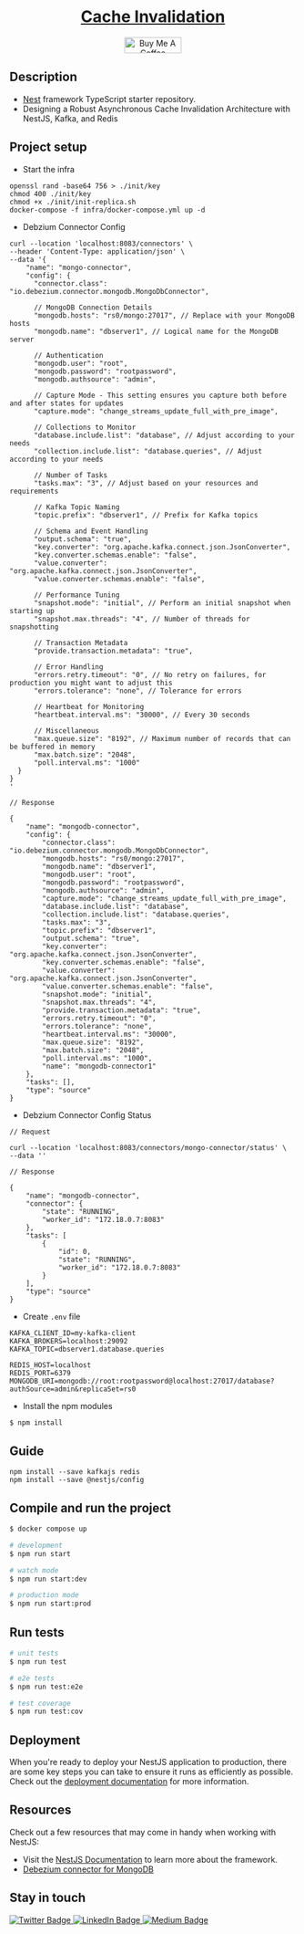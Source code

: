 <h1 align="center"><a href="https://blog.santoshshinde.com/skeleton-for-node-js-apps-written-in-typescript-444fa1695b30" target=”_blank”>Cache Invalidation</a></h1>
<p align="center">
  <a href="https://www.buymeacoffee.com/santoshshin" target="_blank">
    <img src="https://cdn.buymeacoffee.com/buttons/default-black.png" alt="Buy Me A Coffee" height="28" width="100">
    </a>
</p>

## Description

- [Nest](https://github.com/nestjs/nest) framework TypeScript starter repository.
- Designing a Robust Asynchronous Cache Invalidation Architecture with NestJS, Kafka, and Redis

## Project setup

- Start the infra

```
openssl rand -base64 756 > ./init/key
chmod 400 ./init/key
chmod +x ./init/init-replica.sh
docker-compose -f infra/docker-compose.yml up -d
```

- Debzium Connector Config

```
curl --location 'localhost:8083/connectors' \
--header 'Content-Type: application/json' \
--data '{
    "name": "mongo-connector",
    "config": {
      "connector.class": "io.debezium.connector.mongodb.MongoDbConnector",
      
      // MongoDB Connection Details
      "mongodb.hosts": "rs0/mongo:27017", // Replace with your MongoDB hosts
      "mongodb.name": "dbserver1", // Logical name for the MongoDB server
      
      // Authentication
      "mongodb.user": "root",
      "mongodb.password": "rootpassword",
      "mongodb.authsource": "admin",
      
      // Capture Mode - This setting ensures you capture both before and after states for updates
      "capture.mode": "change_streams_update_full_with_pre_image",
      
      // Collections to Monitor
      "database.include.list": "database", // Adjust according to your needs
      "collection.include.list": "database.queries", // Adjust according to your needs
      
      // Number of Tasks
      "tasks.max": "3", // Adjust based on your resources and requirements
      
      // Kafka Topic Naming
      "topic.prefix": "dbserver1", // Prefix for Kafka topics
      
      // Schema and Event Handling
      "output.schema": "true",
      "key.converter": "org.apache.kafka.connect.json.JsonConverter",
      "key.converter.schemas.enable": "false",
      "value.converter": "org.apache.kafka.connect.json.JsonConverter",
      "value.converter.schemas.enable": "false",
      
      // Performance Tuning
      "snapshot.mode": "initial", // Perform an initial snapshot when starting up
      "snapshot.max.threads": "4", // Number of threads for snapshotting
      
      // Transaction Metadata
      "provide.transaction.metadata": "true",
      
      // Error Handling
      "errors.retry.timeout": "0", // No retry on failures, for production you might want to adjust this
      "errors.tolerance": "none", // Tolerance for errors
      
      // Heartbeat for Monitoring
      "heartbeat.interval.ms": "30000", // Every 30 seconds
      
      // Miscellaneous
      "max.queue.size": "8192", // Maximum number of records that can be buffered in memory
      "max.batch.size": "2048",
      "poll.interval.ms": "1000"
  }
}
'

// Response

{
    "name": "mongodb-connector",
    "config": {
        "connector.class": "io.debezium.connector.mongodb.MongoDbConnector",
        "mongodb.hosts": "rs0/mongo:27017",
        "mongodb.name": "dbserver1",
        "mongodb.user": "root",
        "mongodb.password": "rootpassword",
        "mongodb.authsource": "admin",
        "capture.mode": "change_streams_update_full_with_pre_image",
        "database.include.list": "database",
        "collection.include.list": "database.queries",
        "tasks.max": "3",
        "topic.prefix": "dbserver1",
        "output.schema": "true",
        "key.converter": "org.apache.kafka.connect.json.JsonConverter",
        "key.converter.schemas.enable": "false",
        "value.converter": "org.apache.kafka.connect.json.JsonConverter",
        "value.converter.schemas.enable": "false",
        "snapshot.mode": "initial",
        "snapshot.max.threads": "4",
        "provide.transaction.metadata": "true",
        "errors.retry.timeout": "0",
        "errors.tolerance": "none",
        "heartbeat.interval.ms": "30000",
        "max.queue.size": "8192",
        "max.batch.size": "2048",
        "poll.interval.ms": "1000",
        "name": "mongodb-connector1"
    },
    "tasks": [],
    "type": "source"
}
```

- Debzium Connector Config Status

```
// Request

curl --location 'localhost:8083/connectors/mongo-connector/status' \
--data ''

// Response

{
    "name": "mongodb-connector",
    "connector": {
        "state": "RUNNING",
        "worker_id": "172.18.0.7:8083"
    },
    "tasks": [
        {
            "id": 0,
            "state": "RUNNING",
            "worker_id": "172.18.0.7:8083"
        }
    ],
    "type": "source"
}
```

- Create `.env` file

```
KAFKA_CLIENT_ID=my-kafka-client
KAFKA_BROKERS=localhost:29092
KAFKA_TOPIC=dbserver1.database.queries

REDIS_HOST=localhost
REDIS_PORT=6379
MONGODB_URI=mongodb://root:rootpassword@localhost:27017/database?authSource=admin&replicaSet=rs0
```

- Install the npm modules

```bash
$ npm install
```

## Guide

```
npm install --save kafkajs redis
npm install --save @nestjs/config
```

## Compile and run the project

```bash
$ docker compose up
```

```bash
# development
$ npm run start

# watch mode
$ npm run start:dev

# production mode
$ npm run start:prod
```

## Run tests

```bash
# unit tests
$ npm run test

# e2e tests
$ npm run test:e2e

# test coverage
$ npm run test:cov
```

## Deployment

When you're ready to deploy your NestJS application to production, there are some key steps you can take to ensure it runs as efficiently as possible. Check out the [deployment documentation](https://docs.nestjs.com/deployment) for more information.

## Resources

Check out a few resources that may come in handy when working with NestJS:

- Visit the [NestJS Documentation](https://docs.nestjs.com) to learn more about the framework.
- [Debezium connector for MongoDB](https://docs.redhat.com/en/documentation/red_hat_build_of_debezium/2.3.4/html/debezium_user_guide/debezium-connector-for-mongodb#debezium-mongodb-triggering-an-incremental-snapshot)

## Stay in touch

<div id="badges">
  <a href="https://twitter.com/shindesan2012">
    <img src="https://img.shields.io/badge/shindesan2012-black?style=for-the-badge&logo=twitter&logoColor=white" alt="Twitter Badge"/>
  </a>
  <a href="https://www.linkedin.com/in/shindesantosh/">
    <img src="https://img.shields.io/badge/shindesantosh-blue?style=for-the-badge&logo=linkedin&logoColor=white" alt="LinkedIn Badge"/>
  </a>
   <a href="https://blog.santoshshinde.com/">
    <img src="https://img.shields.io/badge/Blog-black?style=for-the-badge&logo=medium&logoColor=white" alt="Medium Badge"/>
  </a>
</div>
